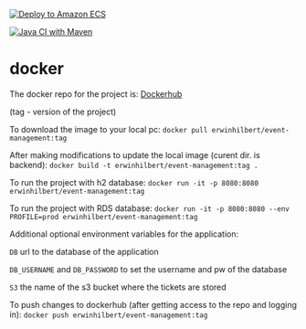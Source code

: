[![Deploy to Amazon ECS](https://github.com/msg-CareerStart/event-management/actions/workflows/awsCD.yml/badge.svg?branch=develop)](https://github.com/msg-CareerStart/event-management/actions/workflows/awsCD.yml)

[![Java CI with Maven](https://github.com/msg-CareerStart/event-management/actions/workflows/awsCI.yml/badge.svg?branch=develop)](https://github.com/msg-CareerStart/event-management/actions/workflows/awsCI.yml)

# docker

The docker repo for the project is: [Dockerhub](https://hub.docker.com/repository/docker/erwinhilbert/event-management)

(tag - version of the project)

To download the image to your local pc: `docker pull erwinhilbert/event-management:tag`

After making modifications to update the local image (curent dir. is backend): `docker build -t erwinhilbert/event-management:tag .`

To run the project with h2 database: `docker run -it -p 8080:8080 erwinhilbert/event-management:tag`

To run the project with RDS database: `docker run -it -p 8080:8080 --env PROFILE=prod erwinhilbert/event-management:tag`

Additional optional environment variables for the application:

`DB` url to the database of the application

`DB_USERNAME` and `DB_PASSWORD` to set the username and pw of the database

`S3` the name of the s3 bucket where the tickets are stored

To push changes to dockerhub (after getting access to the repo and logging in): `docker push erwinhilbert/event-management:tag`
